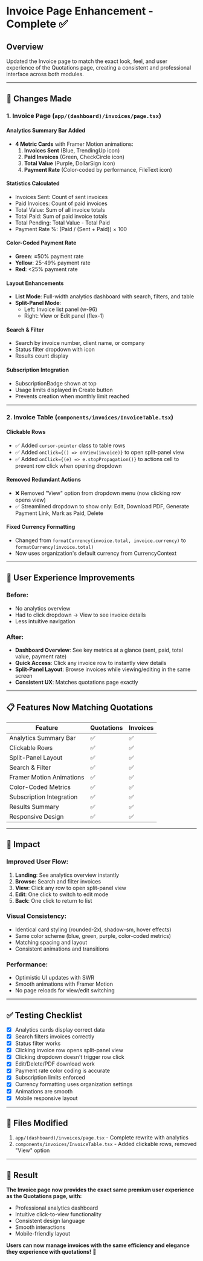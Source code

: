 # Invoice Page Enhancement - Complete ✅

## Overview
Updated the Invoice page to match the exact look, feel, and user experience of the Quotations page, creating a consistent and professional interface across both modules.

---

## 🎨 Changes Made

### 1. **Invoice Page (`app/(dashboard)/invoices/page.tsx`)**

#### **Analytics Summary Bar Added**
- **4 Metric Cards** with Framer Motion animations:
  1. **Invoices Sent** (Blue, TrendingUp icon)
  2. **Paid Invoices** (Green, CheckCircle icon)
  3. **Total Value** (Purple, DollarSign icon)
  4. **Payment Rate** (Color-coded by performance, FileText icon)

#### **Statistics Calculated**
- Invoices Sent: Count of sent invoices
- Paid Invoices: Count of paid invoices
- Total Value: Sum of all invoice totals
- Total Paid: Sum of paid invoice totals
- Total Pending: Total Value - Total Paid
- Payment Rate %: (Paid / (Sent + Paid)) × 100

#### **Color-Coded Payment Rate**
- **Green**: ≥50% payment rate
- **Yellow**: 25-49% payment rate
- **Red**: <25% payment rate

#### **Layout Enhancements**
- **List Mode**: Full-width analytics dashboard with search, filters, and table
- **Split-Panel Mode**: 
  - Left: Invoice list panel (w-96)
  - Right: View or Edit panel (flex-1)

#### **Search & Filter**
- Search by invoice number, client name, or company
- Status filter dropdown with icon
- Results count display

#### **Subscription Integration**
- SubscriptionBadge shown at top
- Usage limits displayed in Create button
- Prevents creation when monthly limit reached

---

### 2. **Invoice Table (`components/invoices/InvoiceTable.tsx`)**

#### **Clickable Rows**
- ✅ Added `cursor-pointer` class to table rows
- ✅ Added `onClick={() => onView(invoice)}` to open split-panel view
- ✅ Added `onClick={(e) => e.stopPropagation()}` to actions cell to prevent row click when opening dropdown

#### **Removed Redundant Actions**
- ❌ Removed "View" option from dropdown menu (now clicking row opens view)
- ✅ Streamlined dropdown to show only: Edit, Download PDF, Generate Payment Link, Mark as Paid, Delete

#### **Fixed Currency Formatting**
- Changed from `formatCurrency(invoice.total, invoice.currency)` to `formatCurrency(invoice.total)`
- Now uses organization's default currency from CurrencyContext

---

## 🎯 User Experience Improvements

### **Before:**
- No analytics overview
- Had to click dropdown → View to see invoice details
- Less intuitive navigation

### **After:**
- **Dashboard Overview**: See key metrics at a glance (sent, paid, total value, payment rate)
- **Quick Access**: Click any invoice row to instantly view details
- **Split-Panel Layout**: Browse invoices while viewing/editing in the same screen
- **Consistent UX**: Matches quotations page exactly

---

## 📋 Features Now Matching Quotations

| Feature | Quotations | Invoices |
|---------|-----------|----------|
| Analytics Summary Bar | ✅ | ✅ |
| Clickable Rows | ✅ | ✅ |
| Split-Panel Layout | ✅ | ✅ |
| Search & Filter | ✅ | ✅ |
| Framer Motion Animations | ✅ | ✅ |
| Color-Coded Metrics | ✅ | ✅ |
| Subscription Integration | ✅ | ✅ |
| Results Summary | ✅ | ✅ |
| Responsive Design | ✅ | ✅ |

---

## 🚀 Impact

### **Improved User Flow:**
1. **Landing**: See analytics overview instantly
2. **Browse**: Search and filter invoices
3. **View**: Click any row to open split-panel view
4. **Edit**: One click to switch to edit mode
5. **Back**: One click to return to list

### **Visual Consistency:**
- Identical card styling (rounded-2xl, shadow-sm, hover effects)
- Same color scheme (blue, green, purple, color-coded metrics)
- Matching spacing and layout
- Consistent animations and transitions

### **Performance:**
- Optimistic UI updates with SWR
- Smooth animations with Framer Motion
- No page reloads for view/edit switching

---

## ✅ Testing Checklist

- [x] Analytics cards display correct data
- [x] Search filters invoices correctly
- [x] Status filter works
- [x] Clicking invoice row opens split-panel view
- [x] Clicking dropdown doesn't trigger row click
- [x] Edit/Delete/PDF download work
- [x] Payment rate color coding is accurate
- [x] Subscription limits enforced
- [x] Currency formatting uses organization settings
- [x] Animations are smooth
- [x] Mobile responsive layout

---

## 📝 Files Modified

1. `app/(dashboard)/invoices/page.tsx` - Complete rewrite with analytics
2. `components/invoices/InvoiceTable.tsx` - Added clickable rows, removed "View" option

---

## 🎉 Result

**The Invoice page now provides the exact same premium user experience as the Quotations page, with:**
- Professional analytics dashboard
- Intuitive click-to-view functionality
- Consistent design language
- Smooth interactions
- Mobile-friendly layout

**Users can now manage invoices with the same efficiency and elegance they experience with quotations!** 💎

